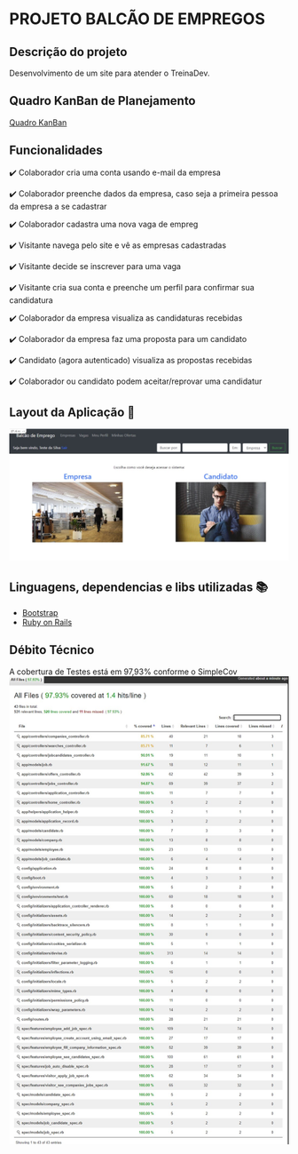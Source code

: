 # PROJETO BALCÃO DE EMPREGOS

## Descrição do projeto 

<p align="justify">
  Desenvolvimento de um site para atender o TreinaDev.
</p>

## Quadro KanBan de Planejamento

[Quadro KanBan](https://trello.com/c/WgYzxkV5/1-planejamento-kanban-do-projeto "Trello")

## Funcionalidades

:heavy_check_mark: Colaborador cria uma conta usando e-mail da empresa  

:heavy_check_mark: Colaborador preenche dados da empresa, caso seja a primeira pessoa da empresa a se cadastrar 

:heavy_check_mark: Colaborador cadastra uma nova vaga de empreg  

:heavy_check_mark: Visitante navega pelo site e vê as empresas cadastradas  

:heavy_check_mark: Visitante decide se inscrever para uma vaga 

:heavy_check_mark: Visitante cria sua conta e preenche um perfil para confirmar sua candidatura 

:heavy_check_mark: Colaborador da empresa visualiza as candidaturas recebidas 

:heavy_check_mark: Colaborador da empresa faz uma proposta para um candidato 

:heavy_check_mark: Candidato (agora autenticado) visualiza as propostas recebidas 

:heavy_check_mark: Colaborador ou candidato podem aceitar/reprovar uma candidatur 

## Layout da Aplicação :dash:

<img src="readme/img/tela01.jpg">


## Linguagens, dependencias e libs utilizadas :books:

- [Bootstrap](https://getbootstrap.com/)
- [Ruby on Rails](https://rubyonrails.org/)

## Débito Técnico

A cobertura de Testes está em 97,93% conforme o SimpleCov
<img src="readme/img/tela02.jpg">

